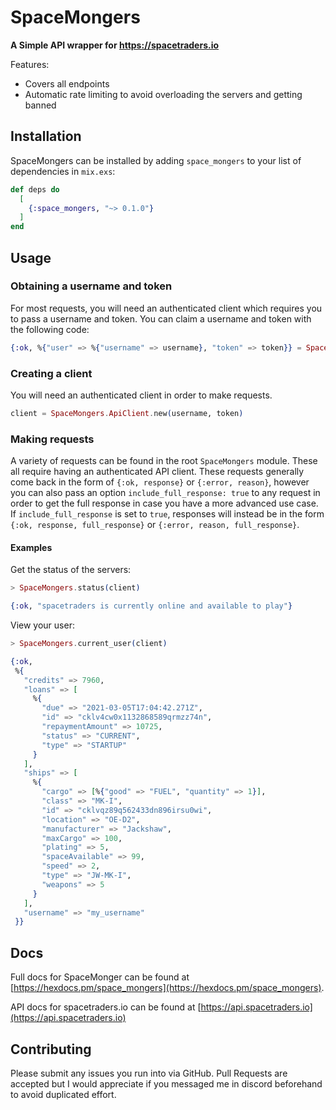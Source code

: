 # SpaceMongers

**A Simple API wrapper for https://spacetraders.io**

Features:
* Covers all endpoints
* Automatic rate limiting to avoid overloading the servers and getting banned

## Installation

SpaceMongers can be installed by adding `space_mongers` to your list of dependencies in `mix.exs`:

```elixir
def deps do
  [
    {:space_mongers, "~> 0.1.0"}
  ]
end
```

## Usage

### Obtaining a username and token

For most requests, you will need an authenticated client which requires you to pass a username and token. You can claim a username and token with the following code:

```elixir
{:ok, %{"user" => %{"username" => username}, "token" => token}} = SpaceMongers.claim_username("my_username")
```

### Creating a client

You will need an authenticated client in order to make requests.

```elixir
client = SpaceMongers.ApiClient.new(username, token)
```

### Making requests

A variety of requests can be found in the root `SpaceMongers` module. These all require having an authenticated API client. These requests generally come back in the form of `{:ok, response}` or `{:error, reason}`, however you can also pass an option `include_full_response: true` to any request in order to get the full response in case you have a more advanced use case. If `include_full_response` is set to `true`, responses will instead be in the form `{:ok, response, full_response}` or `{:error, reason, full_response}`.

#### Examples

Get the status of the servers:
```elixir
> SpaceMongers.status(client)

{:ok, "spacetraders is currently online and available to play"}
```

View your user:
```elixir
> SpaceMongers.current_user(client)

{:ok,
 %{
   "credits" => 7960,
   "loans" => [
     %{
       "due" => "2021-03-05T17:04:42.271Z",
       "id" => "cklv4cw0x1132868589qrmzz74n",
       "repaymentAmount" => 10725,
       "status" => "CURRENT",
       "type" => "STARTUP"
     }
   ],
   "ships" => [
     %{
       "cargo" => [%{"good" => "FUEL", "quantity" => 1}],
       "class" => "MK-I",
       "id" => "cklvqz89q562433dn896irsu0wi",
       "location" => "OE-D2",
       "manufacturer" => "Jackshaw",
       "maxCargo" => 100,
       "plating" => 5,
       "spaceAvailable" => 99,
       "speed" => 2,
       "type" => "JW-MK-I",
       "weapons" => 5
     }
   ],
   "username" => "my_username"
 }}
```

## Docs

Full docs for SpaceMonger can be found at [https://hexdocs.pm/space_mongers](https://hexdocs.pm/space_mongers).

API docs for spacetraders.io can be found at [https://api.spacetraders.io](https://api.spacetraders.io)

## Contributing

Please submit any issues you run into via GitHub. Pull Requests are accepted but I would appreciate if you messaged me in discord beforehand to avoid duplicated effort.

